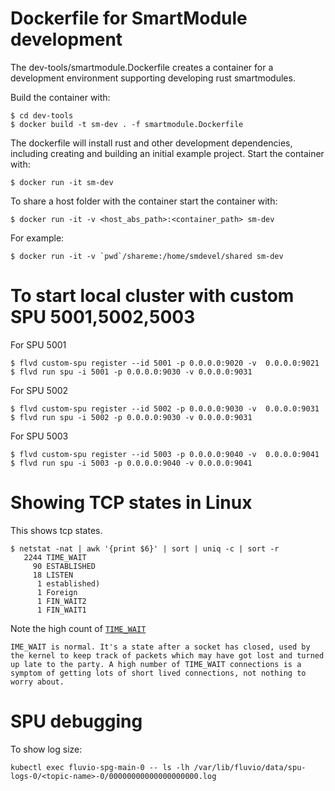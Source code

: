 

# Dockerfile for SmartModule development

The dev-tools/smartmodule.Dockerfile creates a container for a development environment supporting developing rust smartmodules.

Build the container with:
    
    $ cd dev-tools
    $ docker build -t sm-dev . -f smartmodule.Dockerfile

The dockerfile will install rust and other development dependencies, including creating and building an initial example project. Start the container with:

    $ docker run -it sm-dev

To share a host folder with the container start the container with:

    $ docker run -it -v <host_abs_path>:<container_path> sm-dev

For example:

    $ docker run -it -v `pwd`/shareme:/home/smdevel/shared sm-dev


# To start local cluster with custom SPU 5001,5002,5003

For SPU 5001
```
$ flvd custom-spu register --id 5001 -p 0.0.0.0:9020 -v  0.0.0.0:9021
$ flvd run spu -i 5001 -p 0.0.0.0:9030 -v 0.0.0.0:9031
```

For SPU 5002
```
$ flvd custom-spu register --id 5002 -p 0.0.0.0:9030 -v  0.0.0.0:9031
$ flvd run spu -i 5002 -p 0.0.0.0:9030 -v 0.0.0.0:9031
```

For SPU 5003
```
$ flvd custom-spu register --id 5003 -p 0.0.0.0:9040 -v  0.0.0.0:9041
$ flvd run spu -i 5003 -p 0.0.0.0:9040 -v 0.0.0.0:9041
```

# Showing TCP states in Linux

This shows tcp states.
```
$ netstat -nat | awk '{print $6}' | sort | uniq -c | sort -r
   2244 TIME_WAIT
     90 ESTABLISHED
     18 LISTEN
      1 established)
      1 Foreign
      1 FIN_WAIT2
      1 FIN_WAIT1
```

Note the high count of [`TIME_WAIT` ](https://serverfault.com/questions/23385/huge-amount-of-time-wait-connections-says-netstat)

```
IME_WAIT is normal. It's a state after a socket has closed, used by the kernel to keep track of packets which may have got lost and turned up late to the party. A high number of TIME_WAIT connections is a symptom of getting lots of short lived connections, not nothing to worry about.

```

# SPU debugging

To show log size:
```
kubectl exec fluvio-spg-main-0 -- ls -lh /var/lib/fluvio/data/spu-logs-0/<topic-name>-0/00000000000000000000.log
```

